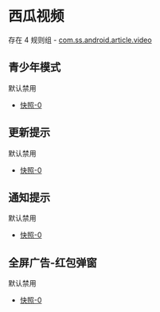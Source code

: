 # 西瓜视频

存在 4 规则组 - [com.ss.android.article.video](/src/apps/com.ss.android.article.video.ts)

## 青少年模式

默认禁用

- [快照-0](https://i.gkd.li/import/12472628)

## 更新提示

默认禁用

- [快照-0](https://i.gkd.li/import/13328430)

## 通知提示

默认禁用

- [快照-0](https://i.gkd.li/import/13456568)

## 全屏广告-红包弹窗

默认禁用

- [快照-0](https://i.gkd.li/import/13620299)
